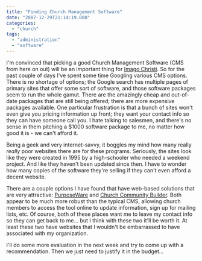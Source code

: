 ```yaml
---
title: "Finding Church Management Software"
date: "2007-12-29T21:14:19.000"
categories: 
  - "church"
tags: 
  - "administration"
  - "software"
---
```


I'm convinced that picking a good Church Management Software (CMS from here on out) will be an important thing for [Imago Christi](http://imagochristicp.org). So for the past couple of days I've spent some time Googling various CMS options. There is no shortage of options; the Google search has multiple pages of primary sites that offer some sort of software, and those software packages seem to run the whole gamut. There are the amazingly cheap and out-of-date packages that are still being offered; there are more expensive packages available. One particular frustration is that a bunch of sites won't even give you pricing information up front; they want your contact info so they can have someone call you. I hate talking to salesmen, and there's no sense in them pitching a $1000 software package to me, no matter how good it is - we can't afford it.

Being a geek and very internet-savvy, it boggles my mind how many really _really_ poor websites there are for these programs. Seriously, the sites look like they were created in 1995 by a high-schooler who needed a weekend project. And like they haven't been updated since then. I have to wonder how many copies of the software they're selling if they can't even afford a decent website.

There are a couple options I have found that have web-based solutions that are very attractive: [PurposeWare](http://www.purposeware.com) and [Church Community Builder](http://www.churchcommunitybuilder.com). Both appear to be much more robust than the typical CMS, allowing church members to access the tool online to update information, sign up for mailing lists, etc. Of course, both of these places want me to leave my contact info so they can get back to me... but I think with these two it'll be worth it. At least these two have websites that I wouldn't be embarrassed to have associated with my organization.

I'll do some more evaluation in the next week and try to come up with a recommendation. Then we just need to justify it in the budget...
